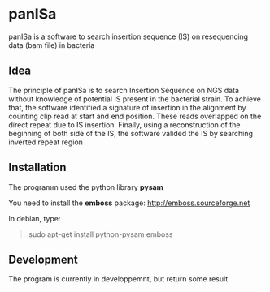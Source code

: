 # panISa
panISa is a software to search insertion sequence (IS) on resequencing data (bam file) in bacteria

## Idea
The principle of panISa is to search Insertion Sequence on NGS data without knowledge of potential IS present in the bacterial strain.
To achieve that, the software identified a signature of insertion in the alignment by counting clip read at start and end position. 
These reads overlapped on the direct repeat due to IS insertion.
Finally, using a reconstruction of the beginning of both side of the IS, the software valided the IS by searching inverted repeat region

## Installation
The programm used the python library **pysam** 

You need to install the **emboss** package:
http://emboss.sourceforge.net

In debian, type:
> sudo apt-get install python-pysam emboss

## Development
The program is currently in developpemnt, but return some result.
